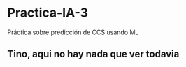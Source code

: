 # Practica-IA-3
Práctica sobre predicción de CCS usando ML
## Tino, aqui no hay nada que ver todavia
